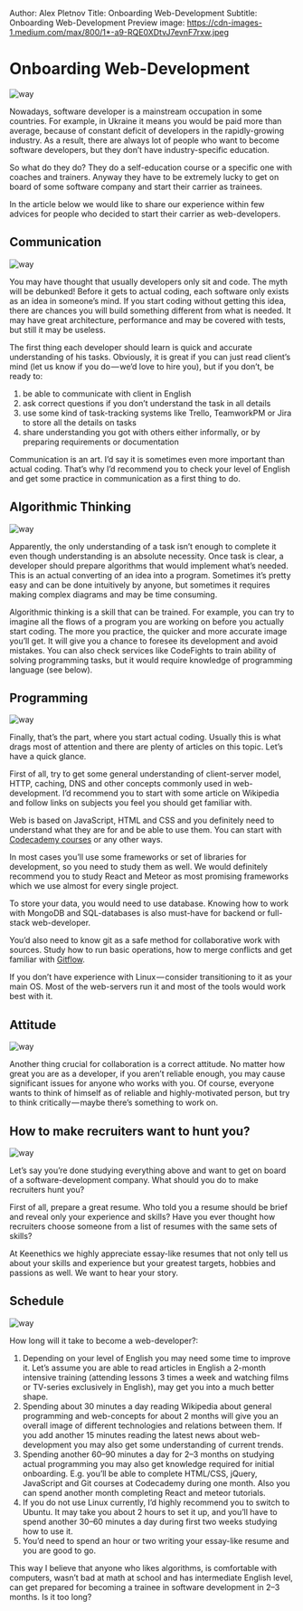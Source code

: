 Author: Alex Pletnov
Title: Onboarding Web-Development
Subtitle: Onboarding Web-Development
Preview image: https://cdn-images-1.medium.com/max/800/1*-a9-RQE0XDtvJ7evnF7rxw.jpeg

# Onboarding Web-Development

![way](https://cdn-images-1.medium.com/max/800/1*-a9-RQE0XDtvJ7evnF7rxw.jpeg)

Nowadays, software developer is a mainstream occupation in some countries. For example, in Ukraine it means you would be paid more than average, because of constant deficit of developers in the rapidly-growing industry. As a result, there are always lot of people who want to become software developers, but they don’t have industry-specific education.

So what do they do? They do a self-education course or a specific one with coaches and trainers. Anyway they have to be extremely lucky to get on board of some software company and start their carrier as trainees.

In the article below we would like to share our experience within few advices for people who decided to start their carrier as web-developers.

## Communication

![way](https://cdn-images-1.medium.com/max/800/1*Pxetqi_PiP7xjBA3z68ehA.jpeg)

You may have thought that usually developers only sit and code. The myth will be debunked! Before it gets to actual coding, each software only exists as an idea in someone’s mind. If you start coding without getting this idea, there are chances you will build something different from what is needed. It may have great architecture, performance and may be covered with tests, but still it may be useless.

The first thing each developer should learn is quick and accurate understanding of his tasks. Obviously, it is great if you can just read client’s mind (let us know if you do — we’d love to hire you), but if you don’t, be ready to:

1. be able to communicate with client in English
2. ask correct questions if you don’t understand the task in all details
3. use some kind of task-tracking systems like Trello, TeamworkPM or Jira to store all the details on tasks
4. share understanding you got with others either informally, or by preparing requirements or documentation

Communication is an art. I’d say it is sometimes even more important than actual coding. That’s why I’d recommend you to check your level of English and get some practice in communication as a first thing to do.

## Algorithmic Thinking

![way](https://cdn-images-1.medium.com/max/800/1*vgXpdSb5qSA5qq67niuBXA.jpeg)

Apparently, the only understanding of a task isn’t enough to complete it even though understanding is an absolute necessity. Once task is clear, a developer should prepare algorithms that would implement what’s needed. This is an actual converting of an idea into a program. Sometimes it’s pretty easy and can be done intuitively by anyone, but sometimes it requires making complex diagrams and may be time consuming.

Algorithmic thinking is a skill that can be trained. For example, you can try to imagine all the flows of a program you are working on before you actually start coding. The more you practice, the quicker and more accurate image you’ll get. It will give you a chance to foresee its development and avoid mistakes. You can also check services like CodeFights to train ability of solving programming tasks, but it would require knowledge of programming language (see below).

## Programming

![way](https://cdn-images-1.medium.com/max/800/1*-fnbW7aZotPb4r4uxFR8wQ.jpeg)

Finally, that’s the part, where you start actual coding. Usually this is what drags most of attention and there are plenty of articles on this topic. Let’s have a quick glance.

First of all, try to get some general understanding of client-server model, HTTP, caching, DNS and other concepts commonly used in web-development. I’d recommend you to start with some article on Wikipedia and follow links on subjects you feel you should get familiar with.

Web is based on JavaScript, HTML and CSS and you definitely need to understand what they are for and be able to use them. You can start with [Codecademy courses](https://www.codecademy.com/) or any other ways.

In most cases you’ll use some frameworks or set of libraries for development, so you need to study them as well. We would definitely recommend you to study React and Meteor as most promising frameworks which we use almost for every single project.

To store your data, you would need to use database. Knowing how to work with MongoDB and SQL-databases is also must-have for backend or full-stack web-developer.

You’d also need to know git as a safe method for collaborative work with sources. Study how to run basic operations, how to merge conflicts and get familiar with [Gitflow](https://www.atlassian.com/git/tutorials/comparing-workflows/).

If you don’t have experience with Linux — consider transitioning to it as your main OS. Most of the web-servers run it and most of the tools would work best with it.

## Attitude

![way](https://cdn-images-1.medium.com/max/800/1*0SxBTQbPdjeXuua1UTxW4A.jpeg)

Another thing crucial for collaboration is a correct attitude. No matter how great you are as a developer, if you aren’t reliable enough, you may cause significant issues for anyone who works with you. Of course, everyone wants to think of himself as of reliable and highly-motivated person, but try to think critically — maybe there’s something to work on.

## How to make recruiters want to hunt you?

![way](https://cdn-images-1.medium.com/max/800/1*hDNSgXzSIFyJOlzHd8JAbQ.jpeg)

Let’s say you’re done studying everything above and want to get on board of a software-development company. What should you do to make recruiters hunt you?

First of all, prepare a great resume. Who told you a resume should be brief and reveal only your experience and skills? Have you ever thought how recruiters choose someone from a list of resumes with the same sets of skills?

At Keenethics we highly appreciate essay-like resumes that not only tell us about your skills and experience but your greatest targets, hobbies and passions as well. We want to hear your story.

## Schedule

![way](https://cdn-images-1.medium.com/max/800/1*8Z_d28kRWAllJ3ramlgKGg.jpeg)

How long will it take to become a web-developer?:

1. Depending on your level of English you may need some time to improve it. Let’s assume you are able to read articles in English a 2-month intensive training (attending lessons 3 times a week and watching films or TV-series exclusively in English), may get you into a much better shape.
2. Spending about 30 minutes a day reading Wikipedia about general programming and web-concepts for about 2 months will give you an overall image of different technologies and relations between them. If you add another 15 minutes reading the latest news about web-development you may also get some understanding of current trends.
3. Spending another 60–90 minutes a day for 2–3 months on studying actual programming you may also get knowledge required for initial onboarding. E.g. you’ll be able to complete HTML/CSS, jQuery, JavaScript and Git courses at Codecademy during one month. Also you can spend another month completing React and meteor tutorials.
4. If you do not use Linux currently, I’d highly recommend you to switch to Ubuntu. It may take you about 2 hours to set it up, and you’ll have to spend another 30–60 minutes a day during first two weeks studying how to use it.
5. You’d need to spend an hour or two writing your essay-like resume and you are good to go.

This way I believe that anyone who likes algorithms, is comfortable with computers, wasn’t bad at math at school and has intermediate English level, can get prepared for becoming a trainee in software development in 2–3 months. Is it too long?
